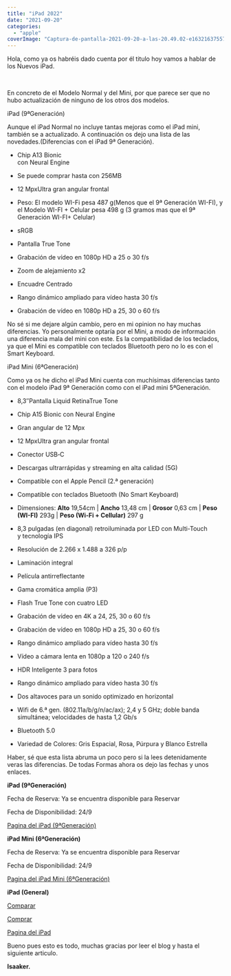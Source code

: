 ```yaml
---
title: "iPad 2022"
date: "2021-09-20"
categories: 
  - "apple"
coverImage: "Captura-de-pantalla-2021-09-20-a-las-20.49.02-e1632163755751.png"
---
```


Hola, como ya os habréis dado cuenta por él titulo hoy vamos a hablar de los Nuevos iPad.

 

En concreto de el Modelo Normal y del Mini, por que parece ser que no hubo actualización de ninguno de los otros dos modelos.

iPad (9ªGeneración)

Aunque el iPad Normal no incluye tantas mejoras como el iPad mini, también se a actualizado. A continuación os dejo una lista de las novedades.(Diferencias con el iPad 9ª Generación).

- Chip A13 Bionic  
    con Neural Engine
- Se puede comprar hasta con 256MB
- 12 MpxUltra gran angular frontal
- Peso: El modelo WI-Fi pesa 487 g(Menos que el 9ª Generación WI-FI), y el Modelo WI-FI + Celular pesa 498 g (3 gramos mas que el 9ª Generación WI-FI+ Celular)
- sRGB
- Pantalla True Tone
- Grabación de vídeo en 1080p HD a 25 o 30 f/s
- Zoom de alejamiento x2
    
- Encuadre Centrado
- Rango dinámico ampliado para vídeo hasta 30 f/s
- Grabación de vídeo en 1080p HD a 25, 30 o 60 f/s

No sé si me dejare algún cambio, pero en mi opinion no hay muchas diferencias. Yo personalmente optaría por el Mini, a modo de información una diferencia mala del mini con este. Es la compatibilidad de los teclados, ya que el Mini es compatible con teclados Bluetooth pero no lo es con el Smart Keyboard.

iPad Mini (6ªGeneración)

Como ya os he dicho el iPad Mini cuenta con muchísimas diferencias tanto con el modelo iPad 9ª Generación como con el iPad mini 5ªGeneración.

- 8,3″Pantalla Liquid RetinaTrue Tone
- Chip A15 Bionic con Neural Engine
- Gran angular de 12 Mpx
- 12 MpxUltra gran angular frontal
- Conector USB‑C
- Descargas ultrarrápidas y streaming en alta calidad (5G)
- Compatible con el Apple Pencil (2.ª generación)
- Compatible con teclados Bluetooth (No Smart Keyboard)
- Dimensiones: **Alto** 19,54cm | **Ancho** 13,48 cm | **Grosor** 0,63 cm | **Peso (WI-FI)** 293g | **Peso (Wi‑Fi + Cellular)** 297 g
- 8,3 pulgadas (en diagonal) retroiluminada por LED con Multi-Touch y tecnología IPS
- Resolución de 2.266 x 1.488 a 326 p/p
- Laminación integral
    
- Película antirreflectante
- Gama cromática amplia (P3)
- Flash True Tone con cuatro LED
- Grabación de vídeo en 4K a 24, 25, 30 o 60 f/s
- Grabación de vídeo en 1080p HD a 25, 30 o 60 f/s
- Rango dinámico ampliado para vídeo hasta 30 f/s
- Vídeo a cámara lenta en 1080p a 120 o 240 f/s
- HDR Inteligente 3 para fotos
- Rango dinámico ampliado para vídeo hasta 30 f/s
- Dos altavoces para un sonido optimizado en horizontal
- Wifi de 6.ª gen. (802.11a/b/g/n/ac/ax); 2,4 y 5 GHz; doble banda simultánea; velocidades de hasta 1,2 Gb/s
- Bluetooth 5.0
- Variedad de Colores: Gris Espacial, Rosa, Púrpura y Blanco Estrella

Haber, sé que esta lista abruma un poco pero si la lees detenidamente veras las diferencias. De todas Formas ahora os dejo las fechas y unos enlaces.

**iPad (9ªGeneración)**

Fecha de Reserva: Ya se encuentra disponible para Reservar

Fecha de Disponibilidad: 24/9

[Pagina del iPad (9ªGeneración)](https://www.apple.com/es/ipad-10.2/)

**iPad Mini (6ªGeneración)**

Fecha de Reserva: Ya se encuentra disponible para Reservar

Fecha de Disponibilidad: 24/9

[Pagina del iPad Mini (6ªGeneración)](https://www.apple.com/es/ipad-mini/)

**iPad (General)**

[Comparar](https://www.apple.com/es/ipad/compare/)

[Comprar](https://www.apple.com/es/shop/buy-ipad)

[Pagina del iPad](https://www.apple.com/es/ipad/)

Bueno pues esto es todo, muchas gracias por leer el blog y hasta el siguiente articulo.

**Isaaker.**
